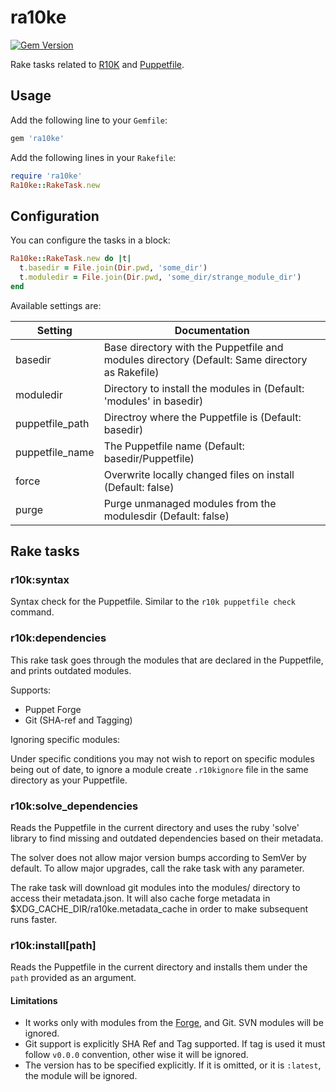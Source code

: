 ra10ke
======

[![Gem Version](https://badge.fury.io/rb/ra10ke.svg)](https://badge.fury.io/rb/ra10ke)

Rake tasks related to [R10K](https://github.com/puppetlabs/r10k) and
[Puppetfile](https://github.com/puppetlabs/r10k/blob/master/doc/puppetfile.mkd).

## Usage

Add the following line to your `Gemfile`:
```ruby
gem 'ra10ke'
```

Add the following lines in your `Rakefile`:

```ruby
require 'ra10ke'
Ra10ke::RakeTask.new
```

## Configuration

You can configure the tasks in a block:

```ruby
Ra10ke::RakeTask.new do |t|
  t.basedir = File.join(Dir.pwd, 'some_dir')
  t.moduledir = File.join(Dir.pwd, 'some_dir/strange_module_dir')
end
```

Available settings are:

| Setting         | Documentation                                                                                 |
|-----------------|-----------------------------------------------------------------------------------------------|
| basedir         | Base directory with the Puppetfile and modules directory (Default: Same directory as Rakefile)|
| moduledir       | Directory to install the modules in (Default: 'modules' in basedir)                           |
| puppetfile_path | Directroy where the Puppetfile is (Default: basedir)                                          |
| puppetfile_name | The Puppetfile name (Default: basedir/Puppetfile)                                             |
| force           | Overwrite locally changed files on install (Default: false)                                   |
| purge           | Purge unmanaged modules from the modulesdir (Default: false)                                  |

## Rake tasks

### r10k:syntax

Syntax check for the Puppetfile. Similar to the `r10k puppetfile check`
command.

### r10k:dependencies

This rake task goes through the modules that are declared in the Puppetfile,
and prints outdated modules.

Supports:
  - Puppet Forge
  - Git (SHA-ref and Tagging)

Ignoring specific modules:

Under specific conditions you may not wish to report on specific modules being out of date,
to ignore a module create `.r10kignore` file in the same directory as your Puppetfile.

### r10k:solve_dependencies

Reads the Puppetfile in the current directory and uses the ruby 'solve' library to find
missing and outdated dependencies based on their metadata.

The solver does not allow major version bumps according to SemVer by default. To allow
major upgrades, call the rake task with any parameter.

The rake task will download git modules into the modules/ directory to access their metadata.json.
It will also cache forge metadata in ̃$XDG_CACHE_DIR/ra10ke.metadata_cache in order to make subsequent
runs faster.

### r10k:install[path]

Reads the Puppetfile in the current directory and installs them under the `path` provided as an argument.

#### Limitations

  * It works only with modules from the [Forge](https://forge.puppetlabs.com), and Git.
  SVN modules will be ignored.
  * Git support is explicitly SHA Ref and Tag supported. If tag is used it must follow
  `v0.0.0` convention, other wise it will be ignored.
  * The version has to be specified explicitly. If it is omitted, or it is
  `:latest`, the module will be ignored.
